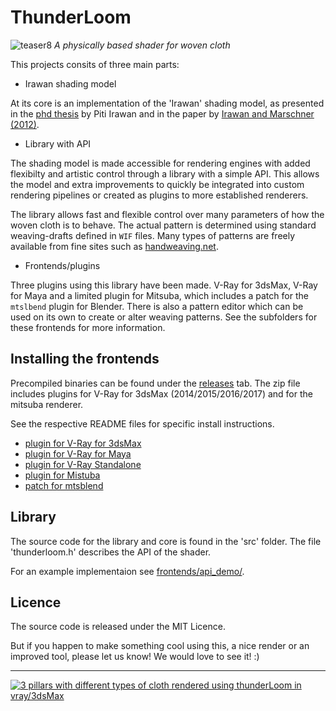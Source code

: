 ThunderLoom
===
![teaser8](https://cloud.githubusercontent.com/assets/116268/18617674/92d092c4-7dd5-11e6-9e2d-04d64c712c40.png)
*A physically based shader for woven cloth*

This projects consits of three main parts:

* Irawan shading model

At its core is an implementation of the 'Irawan' shading model, as presented in
the [phd thesis](http://www.cs.cornell.edu/~srm/publications/IrawanThesis.pdf)
by Piti Irawan and in the paper by 
[Irawan and Marschner (2012)](http://www.cs.cornell.edu/~srm/publications/TOG12-cloth.html).

* Library with API

The shading model is made accessible for rendering engines with added
flexibilty and artistic control through a library with a simple API. This 
allows the model and extra improvements to quickly be integrated into custom
rendering pipelines or created as plugins to more established renderers.

The library allows fast and flexible control over many parameters of how the
woven cloth is to behave. The actual pattern is determined using standard 
weaving-drafts defined in `WIF` files.
Many types of patterns are freely available from fine sites
such as [handweaving.net](http://handweaving.net).

* Frontends/plugins

Three plugins using this library have been made. V-Ray for 3dsMax, 
V-Ray for Maya and a limited plugin for Mitsuba, which includes a patch for the
`mtslbend` plugin for Blender. There is also a pattern editor
which can be used on its own to create or alter weaving patterns.
See the subfolders for these frontends for
more information. 

## Installing the frontends
Precompiled binaries can be found under the [releases](https://github.com/vidarn/ThunderLoom/releases) tab. The zip file
includes plugins for V-Ray for 3dsMax (2014/2015/2016/2017) and for the mitsuba renderer.

See the respective README files for specific install instructions.

* [plugin for V-Ray for 3dsMax](https://github.com/vidarn/ThunderLoom/tree/master/frontends/vray3dsMax)
* [plugin for V-Ray for Maya](https://github.com/vidarn/ThunderLoom/tree/master/frontends/vraymaya)
* [plugin for V-Ray Standalone](https://github.com/vidarn/ThunderLoom/tree/master/frontends/vray)
* [plugin for Mistuba](https://github.com/vidarn/ThunderLoom/tree/master/frontends/mitsuba)
* [patch for mtsblend](https://github.com/vidarn/ThunderLoom/tree/master/frontends/mitsuba/blender_mtsblend)

## Library
The source code for the library and core is found in the 'src' folder. 
The file 'thunderloom.h' describes the API of the shader.

For an example implementaion see [frontends/api_demo/](https://github.com/vidarn/ThunderLoom/tree/master/frontends/api_demo).

## Licence
The source code is released under the MIT Licence.

But if you happen to make something cool using this, a nice render or an 
improved tool, please let us know! We would love to see it! :)

---
[![3 pillars with different types of cloth rendered using thunderLoom in vray/3dsMax](https://cloud.githubusercontent.com/assets/116268/22116260/3cb6fe54-de70-11e6-9d68-91ce3ddc4cb8.png)](https://cloud.githubusercontent.com/assets/116268/22116160/eef3283c-de6f-11e6-9c51-76b47e08fd79.png)
